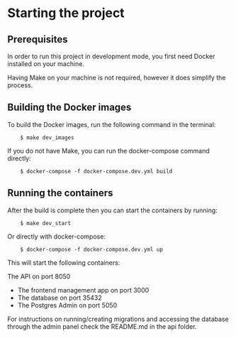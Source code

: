 # Starting the project

## Prerequisites

In order to run this project in development mode, you first need Docker installed on your machine.

Having Make on your machine is not required, however it does simplify the process.

## Building the Docker images

To build the Docker images, run the following command in the terminal:

```
    $ make dev_images
```

If you do not have Make, you can run the docker-compose command directly:

```
    $ docker-compose -f docker-compose.dev.yml build
```

## Running the containers

After the build is complete then you can start the containers by running:

```
    $ make dev_start
```

Or directly with docker-compose:

```
    $ docker-compose -f docker-compose.dev.yml up
```

This will start the following containers:

 The API on port 8050
- The frontend management app on port 3000
- The database on port 35432
- The Postgres Admin on port 5050

For instructions on running/creating migrations and accessing the database through the admin panel check the README.md in the api folder.
